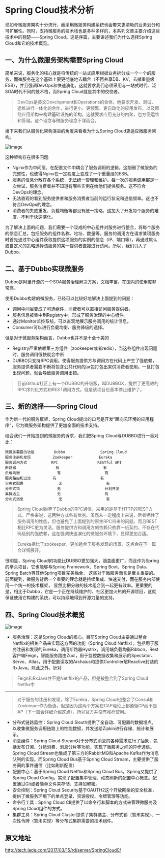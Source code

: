 # Spring Cloud技术分析

现如今微服务架构十分流行，而采用微服务构建系统也会带来更清晰的业务划分和可扩展性。同时，支持微服务的技术栈也是多种多样的，本系列文章主要介绍这些技术中的翘楚——Spring Cloud。这是序篇，主要讲述我们为什么选择Spring Cloud和它的技术概览。

## 一、为什么微服务架构需要Spring Cloud

简单来说，服务化的核心就是将传统的一站式应用根据业务拆分成一个一个的服务，而微服务在这个基础上要更彻底地去耦合（不再共享DB、KV，去掉重量级ESB），并且强调DevOps和快速演化。这就要求我们必须采用与一站式时代、泛SOA时代不同的技术栈，而Spring Cloud就是其中的佼佼者。

> DevOps是英文Development和Operations的合体，他要求开发、测试、运维进行一体化的合作，进行更小、更频繁、更自动化的应用发布，以及围绕应用架构来构建基础设施的架构。这就要求应用充分的内聚，也方便运维和管理。这个理念与微服务理念不谋而合。


接下来我们从服务化架构演进的角度来看看为什么Spring Cloud更适应微服务架构。


![image](https://github.com/csy512889371/learnDoc/blob/master/image/2018/springcloud/1.png)

这种架构存在很多问题:

* Nginx作为中间层，在配置文件中耦合了服务调用的逻辑，这削弱了微服务的完整性，也使得Nginx在一定程度上变成了一个重量级的ESB。
* 服务的信息分散在各个系统，无法统一管理和维护。每一次的服务调用都是一次尝试，服务消费者并不知道有哪些实例在给他们提供服务。这不符合DevOps的理念。
* 无法直观的看到服务提供者和服务消费者当前的运行状况和通信频率。这也不符合DevOps的理念。
* 消费者的失败重发，负载均衡等都没有统一策略，这加大了开发每个服务的难度，不利于快速演化。

为了解决上面的问题，我们需要一个现成的中心组件对服务进行整合，将每个服务的信息汇总，包括服务的组件名称、地址、数量等。服务的调用方在请求某项服务时首先通过中心组件获取提供这项服务的实例的信息（IP、端口等），再通过默认或自定义的策略选择该服务的某一提供者直接进行访问。所以，我们引入了Dubbo。


## 二、基于Dubbo实现微服务

Dubbo是阿里开源的一个SOA服务治理解决方案，文档丰富，在国内的使用度非常高。

使用Dubbo构建的微服务，已经可以比较好地解决上面提到的问题：

* 调用中间层变成了可选组件，消费者可以直接访问服务提供者。
* 服务信息被集中到Registry中，形成了服务治理的中心组件。
* 通过Monitor监控系统，可以直观地展示服务调用的统计信息。
* Consumer可以进行负载均衡、服务降级的选择。


但是对于微服务架构而言，Dubbo也并不是十全十美的

* Registry严重依赖第三方组件（zookeeper或者redis），当这些组件出现问题时，服务调用很快就会中断
* DUBBO只支持RPC调用。使得服务提供方与调用方在代码上产生了强依赖，服务提供者需要不断将包含公共代码的jar包打包出来供消费者使用。一旦打包出现问题，就会导致服务调用出错。

> 目前Github社区上有一个DUBBO的升级版，叫DUBBOX，提供了更高效的RPC序列化方式和REST调用方式。但是该项目也基本停止维护了。


## 三、新的选择——Spring Cloud

作为新一代的服务框架，Spring Cloud提出的口号是开发“面向云环境的应用程序”，它为微服务架构提供了更加全面的技术支持。

结合我们一开始提到的微服务的诉求，我们把Spring Cloud与DUBBO进行一番对比：


```
微服务需要的功能	     Dubbo	              Spring Cloud
服务注册和发现	         Zookeeper	          Eureka
服务调用方式	         RPC	              RESTful API
断路器	                 有	                  有
负载均衡	             有	                  有
服务路由和过滤	         有	                  有
分布式配置	             无	                  有
分布式锁	             无	                  计划开发
集群选主	             无	                  有
分布式消息	             无	                  有

```

> Spring Cloud抛弃了Dubbo的RPC通信，采用的是基于HTTP的REST方式。严格来说，这两种方式各有优劣。虽然从一定程度上来说，后者牺牲了服务调用的性能，但也避免了上面提到的原生RPC带来的问题。而且REST相比RPC更为灵活，服务提供方和调用方的依赖只依靠一纸契约，不存在代码级别的强依赖，这在强调快速演化的微服务环境下，显得更加合适。


> Eureka相比于zookeeper，更加适合于服务发现的场景，这点会在下一篇会详细展开。


很明显，Spring Cloud的功能比DUBBO更加强大，涵盖面更广，而且作为Spring的拳头项目，它也能够与Spring Framework、Spring Boot、Spring Data、Spring Batch等其他Spring项目完美融合，
这些对于微服务而言是至关重要的。前面提到，微服务背后一个重要的理念就是持续集成、快速交付，而在服务内部使用一个统一的技术框架，
显然比把分散的技术组合到一起更有效率。更重要的是，相比于Dubbo，它是一个正在持续维护的、社区更加火热的开源项目，这就保证使用它构建的系统，可以持续地得到开源力量的支持。



## 四、Spring Cloud技术概览


![image](https://github.com/csy512889371/learnDoc/blob/master/image/2018/springcloud/2.png)

* 服务治理：这是Spring Cloud的核心。目前Spring Cloud主要通过整合Netflix的相关产品来实现这方面的功能（Spring Cloud Netflix），包括用于服务注册和发现的Eureka，调用断路器Hystrix，调用端负载均衡Ribbon，Rest客户端Feign，智能服务路由Zuul，用于监控数据收集和展示的Spectator、Servo、Atlas，用于配置读取的Archaius和提供Controller层Reactive封装的RxJava。除此之外，针对


> Feign和RxJava并不是Netiflix的产品，但是被整合到了Spring Cloud Netflix中

------------

> 对于服务的注册和发现，除了Eureka，Spring Cloud也整合了Consul和Zookeeper作为备选，但是因为这两个方案在CAP理论上都遵循CP而不是AP（下一篇会详细介绍这点），所以官方并没有推荐使用。


* 分布式链路监控：Spring Cloud Sleuth提供了全自动、可配置的数据埋点，以收集微服务调用链路上的性能数据，并发送给Zipkin进行存储、统计和展示。
* 消息组件：Spring Cloud Stream对于分布式消息的各种需求进行了抽象，包括发布订阅、分组消费、消息分片等功能，实现了微服务之间的异步通信。Spring Cloud Stream也集成了第三方的RabbitMQ和Apache Kafka作为消息队列的实现。而Spring Cloud Bus基于Spring Cloud Stream，主要提供了服务间的事件通信（比如刷新配置）
* 配置中心：基于Spring Cloud Netflix和Spring Cloud Bus，Spring又提供了Spring Cloud Config，实现了配置集中管理、动态刷新的配置中心概念。配置通过Git或者简单文件来存储，支持加解密。
* 安全控制：Spring Cloud Security基于OAUTH2这个开放网络的安全标准，提供了微服务环境下的单点登录、资源授权、令牌管理等功能。
* 命令行工具：Spring Cloud Cli提供了以命令行和脚本的方式来管理微服务及Spring Cloud组件的方式。
* 集群工具：Spring Cloud Cluster提供了集群选主、分布式锁（暂未实现）、一次性令牌（暂未实现）等分布式集群需要的技术组件。


## 原文地址

http://tech.lede.com/2017/03/15/rd/server/SpringCloud0/


